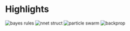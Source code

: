 Highlights
===

![bayes rules][bayes]
![nnet struct][nnet]
![particle swarm][pso]
![backprop][bp]


[bayes]: https://camo.githubusercontent.com/e10b6ab25054657e5f91db60b9b6cd33882264da/68747470733a2f2f7062732e7477696d672e636f6d2f6d656469612f4359417a614b5f554541415459464e2e706e673a6c61726765
[nnet]: https://camo.githubusercontent.com/ec5fe1925a4316907fb7a64ca9cd5cc0a3dc1f94/68747470733a2f2f7062732e7477696d672e636f6d2f6d656469612f444e6c374f494256344141454644332e6a70673a6c61726765
[pso]: https://user-images.githubusercontent.com/5906118/89094141-c9e3b800-d375-11ea-8184-58e1bf9c3a07.jpeg
[bp]: https://user-images.githubusercontent.com/5906118/88592973-b4882a00-d013-11ea-81e2-d79f8a416ee0.jpeg
